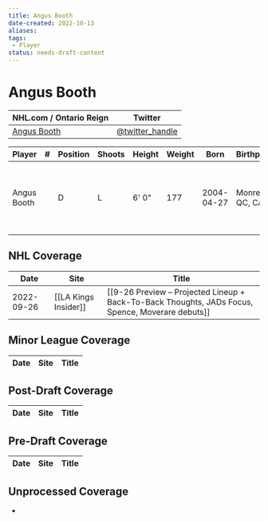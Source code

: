 ```yaml
---
title: Angus Booth
date-created: 2022-10-13
aliases: 
tags:
 - Player
status: needs-draft-content
---
```


# Angus Booth

NHL.com / Ontario Reign | Twitter
-|-
[Angus Booth](https://www.nhl.com/player/angus-booth-8483699) | [@twitter_handle](https://twitter.com/)

Player | \# | Position | Shoots | Height | Weight | Born | Birthplace | Draft 
-|-|-|-|-|-|-|-|-
Angus Booth | | D | L | 6' 0" | 177 | 2004-04-27 | Monreal, QC, CAN | 2022 LAK, 4th rd, 19th pk (116th overall)



## NHL  Coverage
Date | Site |  Title
---|---|---
2022-09-26 | [[LA Kings Insider]] | [[9-26 Preview – Projected Lineup + Back-To-Back Thoughts, JADs Focus, Spence, Moverare debuts]]



## Minor League Coverage
Date | Site |  Title
---|---|---



## Post-Draft Coverage
Date | Site |  Title
---|---|---



## Pre-Draft Coverage
Date | Site |  Title
---|---|---


## Unprocessed Coverage
- 
